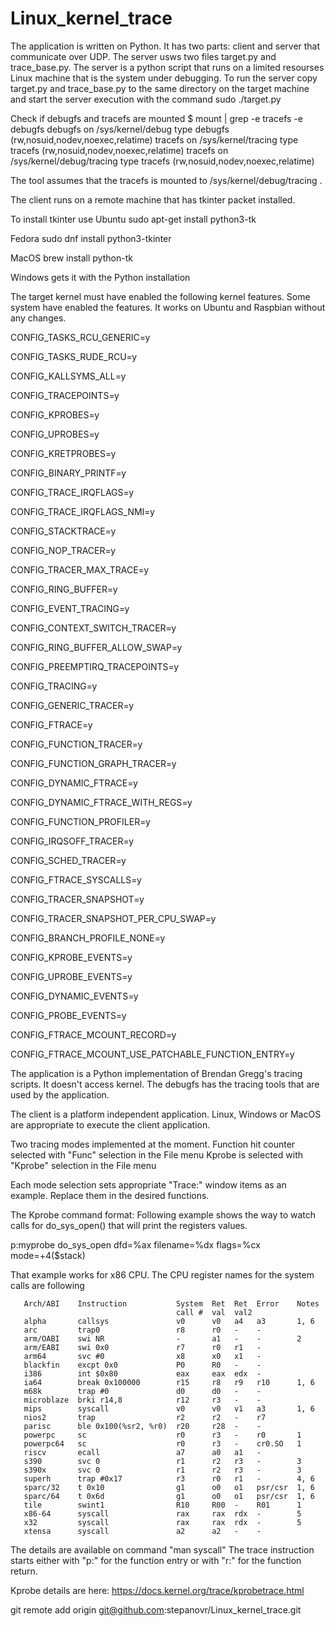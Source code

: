 # Linux_kernel_trace

The application is written on Python. It has two parts: client and server that communicate over UDP.
The server usws two files target.py and trace_base.py.
The server is a python script that runs on a limited resourses Linux machine that is 
the system under debugging. To run the server copy target.py and trace_base.py to
the same directory on the target machine and start the server execution with the command
sudo ./target.py

Check if debugfs and tracefs are mounted
$ mount  | grep -e tracefs -e debugfs
debugfs on /sys/kernel/debug type debugfs (rw,nosuid,nodev,noexec,relatime)
tracefs on /sys/kernel/tracing type tracefs (rw,nosuid,nodev,noexec,relatime)
tracefs on /sys/kernel/debug/tracing type tracefs (rw,nosuid,nodev,noexec,relatime)

The tool assumes that the tracefs is mounted to /sys/kernel/debug/tracing .

The client runs on a remote machine that has tkinter packet installed.

To install tkinter use Ubuntu sudo apt-get install python3-tk

Fedora sudo dnf install python3-tkinter

MacOS brew install python-tk

Windows gets it with the Python installation

The target kernel must have enabled the following kernel features.
Some system have enabled the features. It works on Ubuntu and Raspbian without any changes.

CONFIG_TASKS_RCU_GENERIC=y

CONFIG_TASKS_RUDE_RCU=y

CONFIG_KALLSYMS_ALL=y

CONFIG_TRACEPOINTS=y

CONFIG_KPROBES=y

CONFIG_UPROBES=y

CONFIG_KRETPROBES=y

CONFIG_BINARY_PRINTF=y

CONFIG_TRACE_IRQFLAGS=y

CONFIG_TRACE_IRQFLAGS_NMI=y

CONFIG_STACKTRACE=y

CONFIG_NOP_TRACER=y

CONFIG_TRACER_MAX_TRACE=y

CONFIG_RING_BUFFER=y

CONFIG_EVENT_TRACING=y

CONFIG_CONTEXT_SWITCH_TRACER=y

CONFIG_RING_BUFFER_ALLOW_SWAP=y

CONFIG_PREEMPTIRQ_TRACEPOINTS=y

CONFIG_TRACING=y

CONFIG_GENERIC_TRACER=y

CONFIG_FTRACE=y

CONFIG_FUNCTION_TRACER=y

CONFIG_FUNCTION_GRAPH_TRACER=y

CONFIG_DYNAMIC_FTRACE=y

CONFIG_DYNAMIC_FTRACE_WITH_REGS=y

CONFIG_FUNCTION_PROFILER=y

CONFIG_IRQSOFF_TRACER=y

CONFIG_SCHED_TRACER=y

CONFIG_FTRACE_SYSCALLS=y

CONFIG_TRACER_SNAPSHOT=y

CONFIG_TRACER_SNAPSHOT_PER_CPU_SWAP=y

CONFIG_BRANCH_PROFILE_NONE=y

CONFIG_KPROBE_EVENTS=y

CONFIG_UPROBE_EVENTS=y

CONFIG_DYNAMIC_EVENTS=y

CONFIG_PROBE_EVENTS=y

CONFIG_FTRACE_MCOUNT_RECORD=y

CONFIG_FTRACE_MCOUNT_USE_PATCHABLE_FUNCTION_ENTRY=y


The application is a Python  implementation of Brendan Gregg's tracing scripts.
It doesn't access kernel. The debugfs has the tracing tools that are used by the application.

The client is a platform independent application.
Linux, Windows or MacOS are appropriate to execute the client application.

Two tracing modes implemented at the moment.
Function hit counter selected with "Func" selection in the File menu
Kprobe is selected with "Kprobe" selection in the File menu

Each mode selection sets appropriate "Trace:" window items as an example.
Replace them in the desired functions.

The Kprobe command format:
Following example shows the way to watch calls for do_sys_open() that will print
the registers values. 

p:myprobe do_sys_open dfd=%ax filename=%dx flags=%cx mode=+4($stack)

That example works for x86 CPU.
The CPU register names for the system calls are following
 
       Arch/ABI    Instruction           System  Ret  Ret  Error    Notes
                                         call #  val  val2
       alpha       callsys               v0      v0   a4   a3       1, 6
       arc         trap0                 r8      r0   -    -
       arm/OABI    swi NR                -       a1   -    -        2
       arm/EABI    swi 0x0               r7      r0   r1   -
       arm64       svc #0                x8      x0   x1   -
       blackfin    excpt 0x0             P0      R0   -    -
       i386        int $0x80             eax     eax  edx  -
       ia64        break 0x100000        r15     r8   r9   r10      1, 6
       m68k        trap #0               d0      d0   -    -
       microblaze  brki r14,8            r12     r3   -    -
       mips        syscall               v0      v0   v1   a3       1, 6
       nios2       trap                  r2      r2   -    r7
       parisc      ble 0x100(%sr2, %r0)  r20     r28  -    -
       powerpc     sc                    r0      r3   -    r0       1
       powerpc64   sc                    r0      r3   -    cr0.SO   1
       riscv       ecall                 a7      a0   a1   -
       s390        svc 0                 r1      r2   r3   -        3
       s390x       svc 0                 r1      r2   r3   -        3
       superh      trap #0x17            r3      r0   r1   -        4, 6
       sparc/32    t 0x10                g1      o0   o1   psr/csr  1, 6
       sparc/64    t 0x6d                g1      o0   o1   psr/csr  1, 6
       tile        swint1                R10     R00  -    R01      1
       x86-64      syscall               rax     rax  rdx  -        5
       x32         syscall               rax     rax  rdx  -        5
       xtensa      syscall               a2      a2   -    -


The details are available on command "man syscall"
The trace instruction starts either with "p:" for the function entry
or with "r:" for the function return.

Kprobe details are here:
https://docs.kernel.org/trace/kprobetrace.html

git remote add origin git@github.com:stepanovr/Linux_kernel_trace.git



